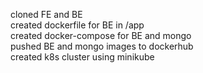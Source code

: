 cloned FE and BE <br>
created dockerfile for BE in /app <br>
created docker-compose for BE and mongo <br>
pushed BE and mongo images to dockerhub <br>
created k8s cluster using minikube <br>